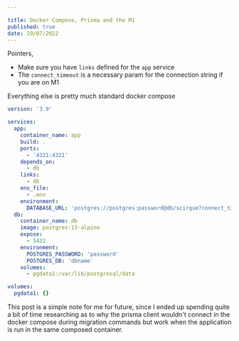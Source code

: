 ```yaml
---

title: Docker Compose, Prisma and the M1
published: true
date: 19/07/2022
---
```


Pointers,

- Make sure you have `links` defined for the `app` service
- The `connect_timeout` is a necessary param for the connection string if you are on M1

Everything else is pretty much standard docker compose

```yaml
version: '3.9'

services:
  app:
    container_name: app
    build: .
    ports:
      - '4321:4321'
    depends_on:
      - db
    links:
      - db
    env_file:
      - .env
    environment:
      DATABASE_URL: 'postgres://postgres:password@db/scirque?connect_timeout=300'
  db:
    container_name: db
    image: postgres:13-alpine
    expose:
      - 5432
    environment:
      POSTGRES_PASSWORD: 'password'
      POSTGRES_DB: 'dbname'
    volumes:
      - pgdata1:/var/lib/postgresql/data

volumes:
  pgdata1: {}
```

This post is a simple note for me for future, since I ended up spending quite a bit of time researching as to why the prisma client wouldn't connect in the docker compose during migration commands but work when the application is run in the same composed container.
